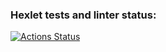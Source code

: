 ### Hexlet tests and linter status:
[![Actions Status](https://github.com/DmitryCo/java-project-78/actions/workflows/hexlet-check.yml/badge.svg)](https://github.com/DmitryCo/java-project-78/actions)